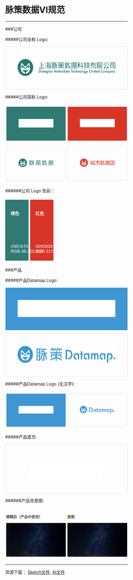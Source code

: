 # 脉策数据VI规范
---
###公司

#####公司全称 Logo:
<div class="box longbox">
	<img class="longLogo" src="../img/fullLogo.png">
</div>  

#####公司简称 Logo:
<div class="container">
	<div class="box shortbox greenInverse">
		<img class="shortLogo" src="../img/shortWhite.png">
	</div>  
	<div class="box shortbox redInverse">
		<img class="shortLogo" src="../img/cityGroupWhite.png">
	</div>  
</div> 

<div class="container">
	<div class="box shortbox">
		<img class="shortLogo" src="../img/shortLogo.png">
	</div>  
	<div class="box shortbox">
		<img class="shortLogo" src="../img/cityDataGroup.png">
	</div>  
</div>


######公司 Logo 色彩：
<div class="container">
	<div class="colorCard greenInverse">
		<p>绿色</p>
		<div class="colorCardFooter">
			<p>#307A74 <br> RGB 48,122,116</p>
		</div>
	</div>
	<div class="colorCard redInverse">
		<p>红色</p>
		<div class="colorCardFooter">
			<p>#D93526 <br> RGB 217,53,38</p>
		</div>
	</div>
	<div class="colorCard"></div>
	<div class="colorCard"></div>
	<div class="colorCard"></div>
</div>	

###产品

#####产品Datamap Logo:
<div class="box longbox blueInverse">
	<img class="longLogo" src="../img/dataMapHZ.png">
</div>  

<div class="box longbox">
	<img class="longLogo" src="../img/dataMapHZBlue.png">
</div>

#####产品Datamap Logo (无汉字):
<div class="container">
	<div class="box shortbox blueInverse">
		<img class="shortLogo" src="../img/dataMap.png">
	</div>  
	<div class="box shortbox">
		<img class="shortLogo" src="../img/dataMapBlue.png">
	</div>  
</div>

#####产品首页:
<div class="box longbox imgBg">
	<img class="longLogo" src="../img/datamapTrans.png">
</div>	

######产品背景图:
<div class="container">
	<div class="box shortbox bgBox">
		<p>模糊后（产品中使用）</p>
		<img class="bg" src="../img/bgBlur.png">
	</div>
	<div class="box shortbox bgBox">
		<p>原图</p>
		<img class="bg" src="../img/bg.png">
	</div> 	
</div>

---

资源下载：
[Sketch文件](../asset/Logo.sketch),
[AI文件](../asset/logo.ai)





<style>
*{
	box-sizing: border-box;
	border-radius: 2px;
}
.box{
	border: 1px solid #E6E6E6;
	text-align: center;
	padding:40px;
	width: 100%;
}
.container{
	padding: 6px 0;
	display: flex;
	text-align:justify;
	justify-content:space-between;
	width: 100%;
	position: relative;
}

.shortbox{
	margin: 2.5px;
	width: 49%;
}
.longbox{
	margin: 0 0 10px 0;
}

.greenInverse{
	background-color:#307A74;
}
.redInverse{
	background-color:#D93526;
}
.blueInverse{
	background-color:#3E96D2;
}


.shortLogo{
	border: none;
	width: 200px;
}
.longLogo{
	border: none;
	width: auto;
	height:56px;
}

.colorCard{
	font-family: sans-serif;
	font-weight: 800;
	font-size: 14px;
	color: white;
	justify-content:space-between;
	width: 19%;
	height: 200px;
	padding: 20px 18px;
}

.colorCardFooter{
	opacity: 0.7;
	bottom: 15px;
	position: absolute;
}
.imgBg{
	padding:60px 0 40px 0 ;
	background-image: url(../img/bgBlur.png); 
	background-size: cover;
}

.bgBox{
	padding: 0;
	border:none;
	font-family: sans-serif;
	font-size: 12px;
	font-weight: 600;
	color: #4C4C4C;
	text-align: left;
}
.bg{
	width:auto;
	height:auto;
}
</style>